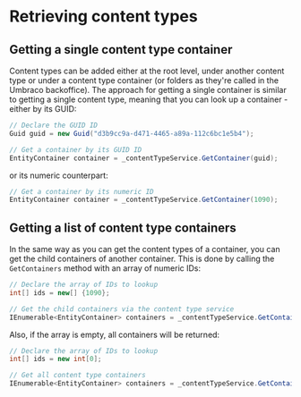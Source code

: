 # Retrieving content types

## Getting a single content type container

Content types can be added either at the root level, under another content type or under a content type container (or folders as they're called in the Umbraco backoffice). The approach for getting a single container is similar to getting a single content type, meaning that you can look up a container - either by its GUID:

```C#
// Declare the GUID ID
Guid guid = new Guid("d3b9cc9a-d471-4465-a89a-112c6bc1e5b4");

// Get a container by its GUID ID
EntityContainer container = _contentTypeService.GetContainer(guid);
```

or its numeric counterpart:

```C#
// Get a container by its numeric ID
EntityContainer container = _contentTypeService.GetContainer(1090);
```

## Getting a list of content type containers

In the same way as you can get the content types of a container, you can get the child containers of another container. This is done by calling the `GetContainers` method with an array of numeric IDs:

```C#
// Declare the array of IDs to lookup
int[] ids = new[] {1090};

// Get the child containers via the content type service
IEnumerable<EntityContainer> containers = _contentTypeService.GetContainers(ids);
```

Also, if the array is empty, all containers will be returned:

```C#
// Declare the array of IDs to lookup
int[] ids = new int[0];

// Get all content type containers
IEnumerable<EntityContainer> containers = _contentTypeService.GetContainers(ids);
```